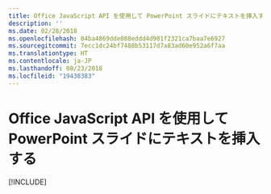 ```yaml
---
title: Office JavaScript API を使用して PowerPoint スライドにテキストを挿入する
description: ''
ms.date: 02/28/2018
ms.openlocfilehash: 04ba4869dde088eddd4d901f2321ca7baa7e6927
ms.sourcegitcommit: 7ecc1dc24bf7488b53117d7a83ad60e952a6f7aa
ms.translationtype: HT
ms.contentlocale: ja-JP
ms.lasthandoff: 08/23/2018
ms.locfileid: "19438383"
---
```

# <a name="insert-text-into-a-powerpoint-slide-using-the-office-javascript-api"></a>Office JavaScript API を使用して PowerPoint スライドにテキストを挿入する

[!INCLUDE[](../includes/powerpoint-tutorial-insert-text.md)]